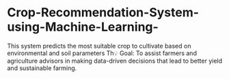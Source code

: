 # Crop-Recommendation-System-using-Machine-Learning-
This system predicts the most suitable crop to cultivate based on environmental and soil parameters Th💡 Goal: To assist farmers and agriculture advisors in making data-driven decisions that lead to better yield and sustainable farming.
